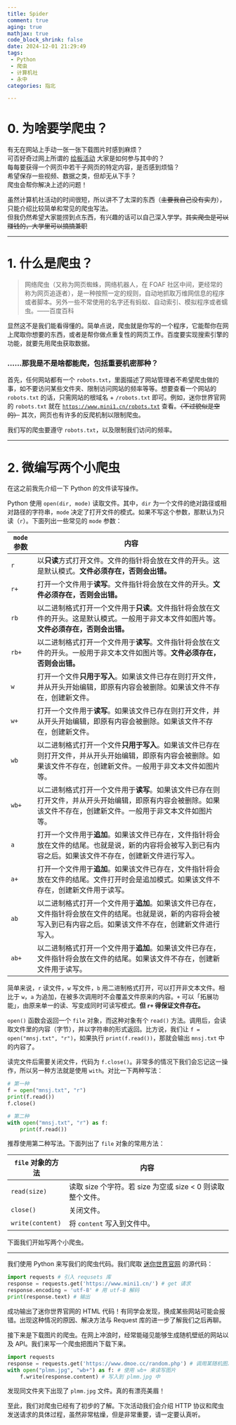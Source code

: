 ```yaml
---
title: Spider
comment: true
aging: true
mathjax: true
code_block_shrink: false
date: 2024-12-01 21:29:49
tags:
 - Python
 - 爬虫
 - 计算机社
 - 永中
categories: 指北

---
```


# 0. 为啥要学爬虫？
有无在网站上手动一张一张下载图片时感到麻烦？  
可否好奇过网上所谓的 [绘板活动](https://www.bilibili.com/video/BV1Y94y1e7g3/) 大家是如何参与其中的？  
每每要获得一个网页中若干子网页的特定内容，是否感到烦恼？  
希望保存一些视频、数据之类，但却无从下手？  
爬虫会帮你解决上述的问题！

虽然计算机社活动的时间很短，所以讲不了太深的东西（~~主要我自己没有实力~~），只能介绍比较简单和常见的爬虫写法。  
但我仍然希望大家能捞到点东西，有兴趣的话可以自己深入学学。~~其实爬虫是可以赚钱的，大学里可以搞搞兼职~~

---

# 1. 什么是爬虫？
> 网络爬虫（又称为网页蜘蛛，网络机器人，在 FOAF 社区中间，更经常的称为网页追逐者），是一种按照一定的规则，自动地抓取万维网信息的程序或者脚本。另外一些不常使用的名字还有蚂蚁、自动索引、模拟程序或者蠕虫。——百度百科

显然这不是我们能看得懂的。简单点说，爬虫就是你写的一个程序，它能帮你在网上爬取你想要的东西，或者是帮你做点重复性的网页工作。百度要实现搜索引擎的功能，就要先用爬虫获取数据。

### ……那我是不是啥都能爬，包括重要机密那种？
首先，任何网站都有一个 `robots.txt`，里面描述了网站管理者不希望爬虫做的事，如不要访问某些文件夹、限制访问网站的频率等等。想要查看一个网站的 `robots.txt` 的话，只需网站的根域名 + `/robots.txt` 即可。例如，迷你世界官网的 `robots.txt` 就在 [`https://www.mini1.cn/robots.txt`](https://www.mini1.cn/robots.txt) 查看。~~（不过貌似是空的）~~
其次，网页也有许多的反爬机制以限制爬虫。

我们写的爬虫要遵守 `robots.txt`，以及限制我们访问的频率。

---

# 2. 微编写两个小爬虫

在这之前我先介绍一下 Python 的文件读写操作。

Python 使用 `open(dir, mode)` 读取文件。其中，`dir` 为一个文件的绝对路径或相对路径的字符串，`mode` 决定了打开文件的模式。如果不写这个参数，那默认为只读（`r`）。下面列出一些常见的 `mode` 参数：

|`mode` 参数|内容|
|-|-|
|`r`|以**只读**方式打开文件。文件的指针将会放在文件的开头。这是默认模式。**文件必须存在，否则会出错。**|
|`r+`|打开一个文件用于**读写**。文件指针将会放在文件的开头。**文件必须存在，否则会出错。**||
|`rb`|以二进制格式打开一个文件用于**只读**。文件指针将会放在文件的开头。这是默认模式。一般用于非文本文件如图片等。**文件必须存在，否则会出错。**||
|`rb+`|以二进制格式打开一个文件用于**读写**。文件指针将会放在文件的开头。一般用于非文本文件如图片等。**文件必须存在，否则会出错。**||
|`w`|打开一个文件**只用于写入**。如果该文件已存在则打开文件，并从开头开始编辑，即原有内容会被删除。如果该文件不存在，创建新文件。|
|`w+`|打开一个文件用于**读写**。如果该文件已存在则打开文件，并从开头开始编辑，即原有内容会被删除。如果该文件不存在，创建新文件。|
|`wb`|以二进制格式打开一个文件**只用于写入**。如果该文件已存在则打开文件，并从开头开始编辑，即原有内容会被删除。如果该文件不存在，创建新文件。一般用于非文本文件如图片等。|
|`wb+`|以二进制格式打开一个文件用于**读写**。如果该文件已存在则打开文件，并从开头开始编辑，即原有内容会被删除。如果该文件不存在，创建新文件。一般用于非文本文件如图片等。|
|`a`|打开一个文件用于**追加**。如果该文件已存在，文件指针将会放在文件的结尾。也就是说，新的内容将会被写入到已有内容之后。如果该文件不存在，创建新文件进行写入。|
|`a+`|打开一个文件用于**追加**。如果该文件已存在，文件指针将会放在文件的结尾。文件打开时会是追加模式。如果该文件不存在，创建新文件用于读写。|
|`ab`|以二进制格式打开一个文件用于**追加**。如果该文件已存在，文件指针将会放在文件的结尾。也就是说，新的内容将会被写入到已有内容之后。如果该文件不存在，创建新文件进行写入。|
|`ab+`|以二进制格式打开一个文件用于**追加**。如果该文件已存在，文件指针将会放在文件的结尾。如果该文件不存在，创建新文件用于读写。|

简单来说，`r` 读文件，`w` 写文件，`b` 用二进制格式打开，可以打开非文本文件。相比于 `w`，`a` 为追加，在被多次调用时不会覆盖文件原来的内容。`+` 可以「拓展功能」，由原来单一的读、写变成同时可读写模式。**但 `r+` 得保证文件存在。**

`open()` 函数会返回一个 `file` 对象，而这种对象有个 `read()` 方法。调用后，会读取文件里的内容（字节），并以字符串的形式返回。比方说，我们让 `f = open("mnsj.txt", "r")`，如果执行 `print(f.read())`，那就会输出 `mnsj.txt` 中的内容了。

读完文件后需要关闭文件，代码为 `f.close()`。非常多的情况下我们会忘记这一操作，所以另一种方法就是使用 `with`。对比一下两种写法：

```python
# 第一种
f = open("mnsj.txt", "r")
print(f.read())
f.close()

# 第二种
with open("mnsj.txt", "r") as f:
    print(f.read())
```
推荐使用第二种写法。下面列出了 `file` 对象的常用方法：


|`file` 对象的方法|内容|
|-|-|
|`read(size)`|读取 $\text{size}$ 个字符。若 $\text{size}$ 为空或 $\text{size < 0}$ 则读取整个文件。|
|`close()`|关闭文件。|
|`write(content)`|将 `content` 写入到文件中。|

下面我们开始写两个小爬虫。

---

我们使用 Python 来写我们的爬虫代码。我们爬取 [迷你世界官网](https://www.mini1.cn/) 的源代码：

```python
import requests # 引入 requsets 库
response = requests.get('https://www.mini1.cn/') # get 请求
response.encoding = 'utf-8' # 用 utf-8 解码
print(response.text) # 输出
```

成功输出了迷你世界官网的 HTML 代码！有同学会发现，换成某些网站可能会报错。出现这种情况的原因、解决方法与 Request 库的进一步了解我们之后再聊。

接下来是下载图片的爬虫。在网上冲浪时，经常能碰见能够生成随机壁纸的网站以及 API。我们来写一个爬虫把图片下载下来。

```python
import requests
response = requests.get('https://www.dmoe.cc/random.php') # 调用某随机图片 API 下载图片
with open("plmm.jpg", "wb+") as f: # 使用 wb+ 来读写图片
    f.write(response.content) # 写入到 plmm.jpg 中
```

发现同文件夹下出现了 `plmm.jpg` 文件。真的有漂亮美眉！

至此，我们对爬虫已经有了初步的了解。下次活动我们会介绍 HTTP 协议和爬虫发送请求的具体过程，虽然非常枯燥，但是非常重要，请一定要认真听。